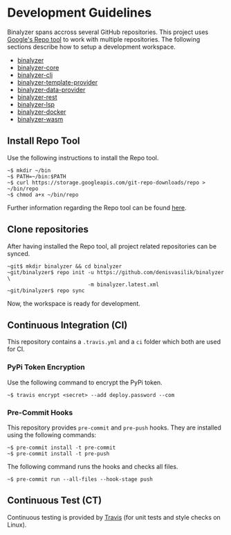 # Development Guidelines

Binalyzer spans accross several GitHub repositories. This project uses
[Google's Repo tool][repo] to work with multiple repositories. The following
sections describe how to setup a development workspace.

* [binalyzer]
* [binalyzer-core]
* [binalyzer-cli]
* [binalyzer-template-provider]
* [binalyzer-data-provider]
* [binalyzer-rest]
* [binalyzer-lsp]
* [binalyzer-docker]
* [binalyzer-wasm]

## Install Repo Tool

Use the following instructions to install the Repo tool.

    ~$ mkdir ~/bin
    ~$ PATH=~/bin:$PATH
    ~$ curl https://storage.googleapis.com/git-repo-downloads/repo > ~/bin/repo
    ~$ chmod a+x ~/bin/repo

Further information regarding the Repo tool can be found [here][repo].

## Clone repositories

After having installed the Repo tool, all project related repositories can be
synced.

    ~git$ mkdir binalyzer && cd binalyzer
    ~git/binalyzer$ repo init -u https://github.com/denisvasilik/binalyzer \
                              -m binalyzer.latest.xml
    ~git/binalyzer$ repo sync

Now, the workspace is ready for development.

## Continuous Integration (CI)

This repository contains a `.travis.yml` and a `ci` folder which both are used
for CI.

### PyPi Token Encryption

Use the following command to encrypt the PyPi token.

```console
~$ travis encrypt <secret> --add deploy.password --com
```

### Pre-Commit Hooks

This repository provides `pre-commit` and `pre-push` hooks. They are installed
using the following commands:

```console
~$ pre-commit install -t pre-commit
~$ pre-commit install -t pre-push
```

The following command runs the hooks and checks all files.

```console
~$ pre-commit run --all-files --hook-stage push
```

## Continuous Test (CT)

Continuous testing is provided by [Travis] (for unit tests and style checks
on Linux).

[Travis]: https://travis-ci.org/denisvasilik/binalyzer
[repo]:https://gerrit.googlesource.com/git-repo/+/refs/heads/master/README.md
[binalyzer]: https://github.com/denisvasilik/binalyzer
[binalyzer-core]: https://github.com/denisvasilik/binalyzer-core
[binalyzer-cli]: https://github.com/denisvasilik/binalyzer-cli
[binalyzer-template-provider]: https://github.com/denisvasilik/binalyzer-template-provider
[binalyzer-data-provider]: https://github.com/denisvasilik/binalyzer-data-provider
[binalyzer-rest]: https://github.com/denisvasilik/binalyzer-rest
[binalyzer-lsp]: https://github.com/denisvasilik/binalyzer-lsp
[binalyzer-docker]: https://github.com/denisvasilik/binalyzer-docker
[binalyzer-wasm]: https://github.com/denisvasilik/binalyzer-wasm
